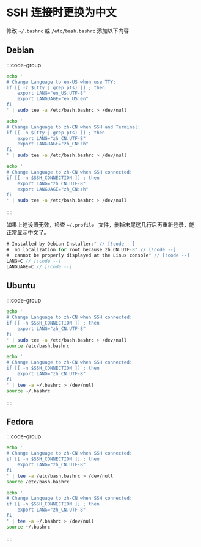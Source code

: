 
# SSH 连接时更换为中文

修改 `~/.bashrc` 或 `/etc/bash.bashrc` 添加以下内容

## Debian

:::code-group

```bash [仅 TTY 切换英文]
echo '
# Change Language to en-US when use TTY:
if [[ -z $(tty | grep pts) ]] ; then
    export LANG="en_US.UTF-8"
    export LANGUAGE="en_US:en"
fi
' | sudo tee -a /etc/bash.bashrc > /dev/null
```

```bash [SSH 和终端切换中文]
echo '
# Change Language to zh-CN when SSH and Terminal:
if [[ -n $(tty | grep pts) ]] ; then
    export LANG="zh_CN.UTF-8"
    export LANGUAGE="zh_CN:zh"
fi
' | sudo tee -a /etc/bash.bashrc > /dev/null
```

```bash [SSH 切换中文]
echo '
# Change Language to zh-CN when SSH connected:
if [[ -n $SSH_CONNECTION ]] ; then
    export LANG="zh_CN.UTF-8"
    export LANGUAGE="zh_CN:zh"
fi
' | sudo tee -a /etc/bash.bashrc > /dev/null
```
::::

如果上述设置无效，检查 `~/.profile ` 文件，删掉末尾这几行后再重新登录，能正常显示中文了。

```v
# Installed by Debian Installer:" // [!code --]
#  no localization for root because zh_CN.UTF-8" // [!code --]
#  cannot be properly displayed at the Linux console" // [!code --]
LANG=C // [!code --]
LANGUAGE=C // [!code --]
```

## Ubuntu

:::code-group

```bash [/etc/bash.bashrc]
echo '
# Change Language to zh-CN when SSH connected:
if [[ -n $SSH_CONNECTION ]] ; then
    export LANG="zh_CN.UTF-8"
fi
' | sudo tee -a /etc/bash.bashrc > /dev/null
source /etc/bash.bashrc
```

```bash [~/.bashrc]
echo '
# Change Language to zh-CN when SSH connected:
if [[ -n $SSH_CONNECTION ]] ; then
    export LANG="zh_CN.UTF-8"
fi
' | tee -a ~/.bashrc > /dev/null
source ~/.bashrc
```
::::

## Fedora

:::code-group

```bash [/etc/bash.bashrc]
echo '
# Change Language to zh-CN when SSH connected:
if [[ -n $SSH_CONNECTION ]] ; then
    export LANG="zh_CN.UTF-8"
fi
' | tee -a /etc/bash.bashrc > /dev/null
source /etc/bash.bashrc
```

```bash [~/.bashrc]
echo '
# Change Language to zh-CN when SSH connected:
if [[ -n $SSH_CONNECTION ]] ; then
    export LANG="zh_CN.UTF-8"
fi
' | tee -a ~/.bashrc > /dev/null
source ~/.bashrc
```
::::
